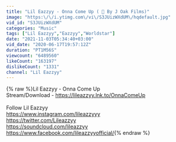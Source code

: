 ```yaml
---
title: "Lil Eazzyy - Onna Come Up ( 🎥 By J Oak Films)"
image: "https:\/\/i.ytimg.com\/vi\/S3JUizWXdUM\/hqdefault.jpg"
vid_id: "S3JUizWXdUM"
categories: "Music"
tags: ["Lil Eazzyy","Eazzyy","Worldstar"]
date: "2021-11-03T05:34:40+03:00"
vid_date: "2020-06-17T19:57:12Z"
duration: "PT1M56S"
viewcount: "6489560"
likeCount: "163197"
dislikeCount: "1331"
channel: "Lil Eazzyy"
---
```

{% raw %}Lil Eazzyy - Onna Come Up<br />Stream/Download - <a rel="nofollow" target="blank" href="https://lileazzyy.lnk.to/OnnaComeUp">https://lileazzyy.lnk.to/OnnaComeUp</a><br /><br />Follow Lil Eazzyy<br /><a rel="nofollow" target="blank" href="https://www.instagram.com/lileazzyyy">https://www.instagram.com/lileazzyyy</a><br /><a rel="nofollow" target="blank" href="https://twitter.com/Lileazzyy">https://twitter.com/Lileazzyy</a><br /><a rel="nofollow" target="blank" href="https://soundcloud.com/lileazzyy">https://soundcloud.com/lileazzyy</a><br /><a rel="nofollow" target="blank" href="https://www.facebook.com/lileazzyyofficial/">https://www.facebook.com/lileazzyyofficial/</a>{% endraw %}
